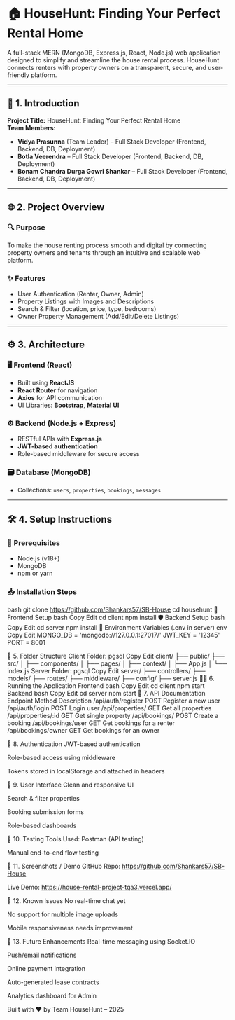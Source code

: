 # 🏠 HouseHunt: Finding Your Perfect Rental Home

A full-stack MERN (MongoDB, Express.js, React, Node.js) web application designed to simplify and streamline the house rental process. HouseHunt connects renters with property owners on a transparent, secure, and user-friendly platform.

---

## 📌 1. Introduction

**Project Title:** HouseHunt: Finding Your Perfect Rental Home  
**Team Members:**
- **Vidya Prasunna** (Team Leader) – Full Stack Developer (Frontend, Backend, DB, Deployment)  
- **Botla Veerendra** – Full Stack Developer (Frontend, Backend, DB, Deployment)  
- **Bonam Chandra Durga Gowri Shankar** – Full Stack Developer (Frontend, Backend, DB, Deployment)

---

## 🌐 2. Project Overview

### 🔍 Purpose
To make the house renting process smooth and digital by connecting property owners and tenants through an intuitive and scalable web platform.

### ✨ Features
- User Authentication (Renter, Owner, Admin)
- Property Listings with Images and Descriptions
- Search & Filter (location, price, type, bedrooms)
- Owner Property Management (Add/Edit/Delete Listings)

---

## ⚙️ 3. Architecture

### 🖥 Frontend (React)
- Built using **ReactJS**
- **React Router** for navigation
- **Axios** for API communication
- UI Libraries: **Bootstrap**, **Material UI**

### ⚙️ Backend (Node.js + Express)
- RESTful APIs with **Express.js**
- **JWT-based authentication**
- Role-based middleware for secure access

### 🗃 Database (MongoDB)
- Collections: `users`, `properties`, `bookings`, `messages`

---

## 🛠️ 4. Setup Instructions

### 🔧 Prerequisites
- Node.js (v18+)
- MongoDB
- npm or yarn

### 📥 Installation Steps
bash
git clone https://github.com/Shankars57/SB-House
cd househunt
🚀 Frontend Setup
bash
Copy
Edit
cd client
npm install
🛡️ Backend Setup
bash
Copy
Edit
cd server
npm install
📄 Environment Variables (.env in server)
env
Copy
Edit
MONGO_DB = 'mongodb://127.0.0.1:27017/'
JWT_KEY = '12345'
PORT = 8001

📁 5. Folder Structure
Client Folder:
pgsql
Copy
Edit
client/
├── public/
├── src/
│   ├── components/
│   ├── pages/
│   ├── context/
│   ├── App.js
│   └── index.js
Server Folder:
pgsql
Copy
Edit
server/
├── controllers/
├── models/
├── routes/
├── middleware/
├── config/
├── server.js
🏃‍♂️ 6. Running the Application
Frontend
bash
Copy
Edit
cd client
npm start
Backend
bash
Copy
Edit
cd server
npm start
📡 7. API Documentation
Endpoint	Method	Description
/api/auth/register	POST	Register a new user
/api/auth/login	POST	Login user
/api/properties/	GET	Get all properties
/api/properties/:id	GET	Get single property
/api/bookings/	POST	Create a booking
/api/bookings/user	GET	Get bookings for a renter
/api/bookings/owner	GET	Get bookings for an owner

🔐 8. Authentication
JWT-based authentication

Role-based access using middleware

Tokens stored in localStorage and attached in headers

🎨 9. User Interface
Clean and responsive UI

Search & filter properties

Booking submission forms

Role-based dashboards

🧪 10. Testing
Tools Used:
Postman (API testing)

Manual end-to-end flow testing

📸 11. Screenshots / Demo
GitHub Repo: https://github.com/Shankars57/SB-House

Live Demo: https://house-rental-project-tqa3.vercel.app/

🐞 12. Known Issues
No real-time chat yet

No support for multiple image uploads

Mobile responsiveness needs improvement

🚀 13. Future Enhancements
Real-time messaging using Socket.IO

Push/email notifications

Online payment integration

Auto-generated lease contracts

Analytics dashboard for Admin

Built with ❤️ by Team HouseHunt – 2025
